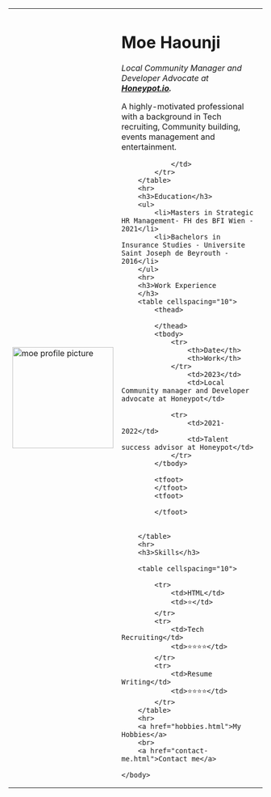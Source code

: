 <!DOCTYPE html>
<html lang="en">
    <head>
        <meta charset="UTF-8">
        <title>Moe's programming journey</title>
    </head>
    <body>
        <table cellspacing="30">
            <tr>
                <td>
                    <img src="images/Moe.png"
                    width="200"
                    height="200"
                    alt="moe profile picture"></td>
                <td><h1>Moe Haounji</h1>
                    <p><em>Local Community Manager and Developer Advocate at <strong><a href="https://www.honeypot.io/">Honeypot.io</a>.</strong></em></p>
                    <p>A highly-motivated professional with a background in Tech recruiting, Community building, events management and entertainment.</p> 
            
                </td>
            </tr>
        </table>
        <hr>
        <h3>Education</h3>
        <ul>
            <li>Masters in Strategic HR Management- FH des BFI Wien - 2021</li>
            <li>Bachelors in Insurance Studies - Universite Saint Joseph de Beyrouth - 2016</li>
        </ul>
        <hr>
        <h3>Work Experience
        </h3>
        <table cellspacing="10">
            <thead>
                
            </thead>
            <tbody>
                <tr>
                    <th>Date</th>
                    <th>Work</th>
                </tr>    
                    <td>2023</td>
                    <td>Local Community manager and Developer advocate at Honeypot</td>

                <tr>
                    <td>2021-2022</td>
                    <td>Talent success advisor at Honeypot</td>
                </tr>
            </tbody>
    
            <tfoot>
            </tfoot>
            <tfoot>

            </tfoot>
            
            
        </table>
        <hr>
        <h3>Skills</h3>

        <table cellspacing="10">
   
            <tr>
                <td>HTML</td>
                <td>⭐</td>
            </tr>            
            <tr>
                <td>Tech Recruiting</td>
                <td>⭐⭐⭐⭐</td>
            </tr> 
            <tr>
                <td>Resume Writing</td>
                <td>⭐⭐⭐⭐</td>
            </tr>
        </table>
        <hr>
        <a href="hobbies.html">My Hobbies</a>
        <br>
        <a href="contact-me.html">Contact me</a>

    </body>
</html>
